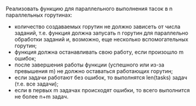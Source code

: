 Реализовать функцию для параллельного выполнения тасок в n параллельных горутинах:

- количество создаваемых горутин не должно зависеть от числа заданий, т.е. функция должна запусать n горутин для параллельно обработки заданий и, возможно, еще несколько вспомогательных горутин;
- функция должна останавливать свою работу, если произошло m ошибок;
- после завершения работы функции (успешного или из-за превышения m) не должно оставаться работающих горутин;
- если задачи работают без ошибок, то выполнятся len(tasks) задач (т.е. все задачи);
- если в первых m задачах происходят ошибки, то всего выполнится не более n+m задач.
